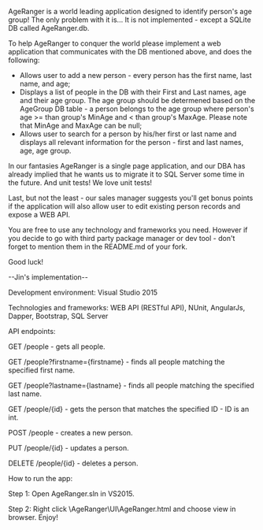 AgeRanger is a world leading application designed to identify person's age group!
The only problem with it is... It is not implemented - except a SQLite DB called AgeRanger.db.

To help AgeRanger to conquer the world please implement a web application that communicates with the DB mentioned above, and does the following:

 - Allows user to add a new person - every person has the first name, last name, and age;
 - Displays a list of people in the DB with their First and Last names, age and their age group. The age group should be determened based on the AgeGroup DB table - a person belongs to the age group where person's age >= 
 than group's MinAge and < than group's MaxAge. Please note that MinAge and MaxAge can be null;
 - Allows user to search for a person by his/her first or last name and displays all relevant information for the person - first and last names, age, age group.

In our fantasies AgeRanger is a single page application, and our DBA has already implied that he wants us to migrate it to SQL Server some time in the future.
And unit tests! We love unit tests!

Last, but not the least - our sales manager suggests you'll get bonus points if the application will also allow user to edit existing person records and expose a WEB API.

You are free to use any technology and frameworks you need. However if you decide to go with third party package manager or dev tool - don't forget to mention them in the README.md of your fork.

Good luck!

--Jin's implementation--

Development environment: Visual Studio 2015

Technologies and frameworks: WEB API (RESTful API), NUnit, AngularJs, Dapper, Bootstrap, SQL Server 

API endpoints:

GET /people - gets all people.

GET /people?firstname={firstname} - finds all people matching the specified first name.

GET /people?lastname={lastname} - finds all people matching the specified last name.

GET /people/{id} - gets the person that matches the specified ID - ID is an int.

POST /people - creates a new person.

PUT /people/{id} - updates a person.

DELETE /people/{id} - deletes a person.

How to run the app:

Step 1: Open AgeRanger.sln in VS2015.

Step 2: Right click \AgeRanger\UI\AgeRanger.html and choose view in browser. Enjoy!
